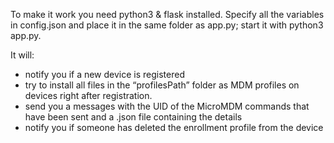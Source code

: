 To make it work you need python3 & flask installed. Specify all the variables in config.json and place it in the same folder as app.py; start it with python3 app.py. 

It will:
- notify you if a new device is registered
- try to install all files in the “profilesPath” folder as MDM profiles on devices right after registration.
- send you a messages with the UID of the MicroMDM commands that have been sent and a .json file containing the details
- notify you if someone has deleted the enrollment profile from the device
